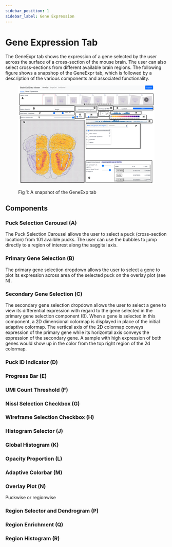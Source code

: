 ```yaml
---
sidebar_position: 1
sidebar_label: Gene Expression
---
```


# Gene Expression Tab

The GeneExpr tab shows the expression of a gene selected by the user across the
surface of a cross-section of the mouse brain. The user can also select
cross-sections from different available brain regions. The following figure
shows a snapshop of the GeneExpr tab, which is followed by a description of the
various components and associated functionality.

<figure>

![GeneExpr](../assets/geneexp.png)

<figcaption>Fig 1: A snapshot of the GeneExp tab</figcaption>
</figure>

## Components

### Puck Selection Carousel (A)

The Puck Selection Carousel allows the user to select a puck (cross-section
location) from 101 availble pucks. The user can use the bubbles to jump
directly to a region of interest along the saggital axis.

### Primary Gene Selection (B)

The primary gene selection dropdown allows the user to select a gene to plot
its expression across area of the selected puck on the overlay plot (see N).

### Secondary Gene Selection (C)

The secondary gene selection dropdown allows the user to select a gene to view
its differential expression with regard to the gene selected in the primary
gene selection component (B). When a gene is selected in this component, a 2D
dimensional colormap is displayed in place of the initial adaptive colormap.
The vertical axis of the 2D colormap conveys expression of the primary gene
while its horizontal axis conveys the expression of the secondary gene. A
sample with high expression of both genes would show up in the color from the
top right region of the 2d colormap.

### Puck ID Indicator (D)

### Progress Bar (E)

### UMI Count Threshold (F)

### Nissl Selection Checkbox (G)

### Wireframe Selection Checkbox (H)

### Histogram Selector (J)

### Global Histogram (K)

### Opacity Proportion (L)

### Adaptive Colorbar (M)

### Overlay Plot (N)

Puckwise or regionwise

### Region Selector and Dendrogram (P)

### Region Enrichment (Q)

### Region Histogram (R)









